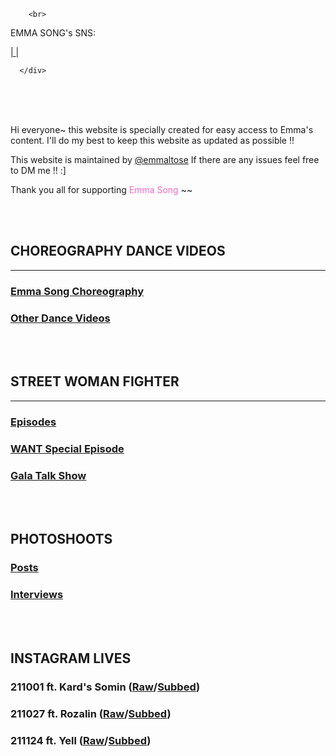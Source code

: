 <head>
 <script src="https://kit.fontawesome.com/97c538f919.js" crossorigin="anonymous"></script> 
 
                                                            
                           
        <br>
<p> EMMA SONG's SNS:
 
   <div class="containter">
     <a target="_blank" href="https://instagram.com/eemmasong?utm_medium=copy_link"><i class="fab fa-instagram"></i> | <a target="_blank" href="https://twitter.com/Eemmas0ng"><i class="fab fa-twitter"></i></a> | <a target="_blank" href="https://vt.tiktok.com/ZSey4BR51/"><i class="fab fa-tiktok"></i> </a>
      
      </div>
      
<br>
<br>
<br>
 
 
<p>Hi everyone~ this website is specially created for easy access to Emma's content. I'll do my best to keep this website as updated as possible !! </p>

<p>This website is maintained by <a target="_blank" href="https://twitter.com/emmaltose">@emmaltose</a> If there are any issues feel free to DM me !! :] </p>

<p>Thank you all for supporting <FONT COLOR="#F76AC3">Emma Song</FONT> ~~</p> 
        
<br>
<br>

 

<h2 id="CHOREOGRAPHY DANCE VIDEOS">CHOREOGRAPHY DANCE VIDEOS</h2>
    <hr>
 
<h3><a href="./pages/48g theater performance/akb48/akb48.html">Emma Song Choreography</a></h3>

<h3><a href="./pages/48g theater performance/akb48/akb48.html">Other Dance Videos</a></h3>

<br>
<br>
  
<h2 id="CHOREOGRAPHY DANCE VIDEOS">STREET WOMAN FIGHTER</h2>
    <hr>
<h3><a href="./pages/48g theater performance/akb48/akb48.html">Episodes</a></h3>
     
<h3><a href="./pages/48g theater performance/akb48/akb48.html">WANT Special Episode</a></h3>
    
<h3><a href="./pages/48g theater performance/akb48/akb48.html">Gala Talk Show</a></h3>

<br>
<br>
 
<h2 id="CHOREOGRAPHY DANCE VIDEOS">PHOTOSHOOTS</h2>

<h3><a href="./pages/48g theater performance/akb48/akb48.html">Posts</a></h3>

<h3><a href="./pages/48g theater performance/akb48/akb48.html">Interviews</a></h3>

<br>
<br>

<h2 id="CHOREOGRAPHY DANCE VIDEOS">INSTAGRAM LIVES</h2>

<h3> 211001 ft. Kard's Somin (<a href="./pages/48g theater performance/akb48/akb48.html">Raw</a>/<a href="./pages/48g theater performance/akb48/akb48.html">Subbed</a>)
 
 <h3> 211027 ft. Rozalin (<a href="./pages/48g theater performance/akb48/akb48.html">Raw</a>/<a href="./pages/48g theater performance/akb48/akb48.html">Subbed</a>)
 
 <h3> 211124 ft. Yell (<a href="./pages/48g theater performance/akb48/akb48.html">Raw</a>/<a href="./pages/48g theater performance/akb48/akb48.html">Subbed</a>)

<br>




  
            
